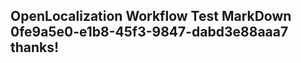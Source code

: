 <properties
ms.topic="hero-topic"
ms.test1="hero-topic"
ms.test2="test"/>


## OpenLocalization Workflow Test MarkDown 0fe9a5e0-e1b8-45f3-9847-dabd3e88aaa7 thanks!



<!--HONumber=Aug16_HO4-->


